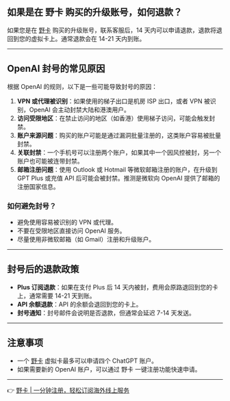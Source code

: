 ## 如果是在 野卡 购买的升级账号，如何退款？

如果您是在 [野卡](https://bit.ly/bewildcard) 购买的升级账号，联系客服后，14 天内可以申请退款，退款将退回到您的虚拟卡上。通常退款会在 14-21 天内到账。

---

## OpenAI 封号的常见原因

根据 OpenAI 的规则，以下是一些可能导致封号的原因：

1. **VPN 或代理被识别**：如果使用的梯子出口是机房 ISP 出口，或者 VPN 被识别，OpenAI 会主动封禁大陆和港澳用户。
2. **访问受限地区**：在禁止访问的地区（如香港）使用梯子访问，可能会触发封禁。
3. **账户来源问题**：购买的账户可能是通过漏洞批量注册的，这类账户容易被批量封禁。
4. **关联封禁**：一个手机号可以注册两个账户，如果其中一个因风控被封，另一个账户也可能被连带封禁。
5. **邮箱注册问题**：使用 Outlook 或 Hotmail 等微软邮箱注册的账户，在升级到 GPT Plus 或充值 API 后可能会被封禁。推测是微软向 OpenAI 提供了邮箱的注册国家信息。

### 如何避免封号？

- 避免使用容易被识别的 VPN 或代理。
- 不要在受限地区直接访问 OpenAI 服务。
- 尽量使用非微软邮箱（如 Gmail）注册和升级账户。

---

## 封号后的退款政策

- **Plus 订阅退款**：如果在支付 Plus 后 14 天内被封，费用会原路退回到您的卡上，通常需要 14-21 天到账。
- **API 余额退款**：API 的余额会退回到您的卡上。
- **封号通知**：封号邮件会说明是否退款，但通常会延迟 7-14 天发送。

---

## 注意事项

- 一个 [野卡](https://bit.ly/bewildcard) 虚拟卡最多可以申请四个 ChatGPT 账户。
- 如果需要新的 OpenAI 账户，可以通过 野卡 一键注册功能快速申请。

---

👉 [野卡 | 一分钟注册，轻松订阅海外线上服务](https://bit.ly/bewildcard)